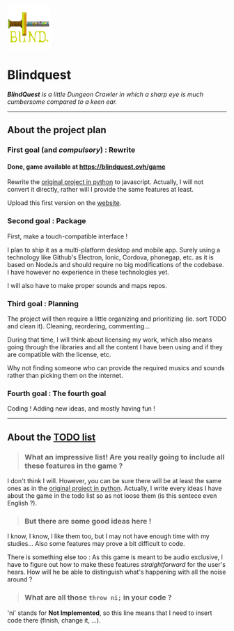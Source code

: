 ![BlindQuest](./misc/imgs/logo_small.png)

Blindquest
==========

***BlindQuest** is a little Dungeon Crawler in which a sharp eye is much cumbersome compared to a keen ear.*

----------------------------

About the project plan
----------------------

### First goal (and *compulsory*) : Rewrite

#### Done, game available at https://blindquest.ovh/game

Rewrite the [original project in python](https://github.com/guydunigo/BlindQuest) to javascript. Actually, I will not convert it directly, rather will I provide the same features at least.

Upload this first version on the [website](https://blindquest.ovh).

### Second goal : Package

First, make a touch-compatible interface !

I plan to ship it as a multi-platform desktop and mobile app. Surely using a technology like Github's Electron, Ionic, Cordova, phonegap, etc. as it is based on NodeJs and should require no big modifications of the codebase. I have however no experience in these technologies yet.

I will also have to make proper sounds and maps repos.

### Third goal : Planning

The project will then require a little organizing and prioritizing (ie. sort TODO and clean it). Cleaning, reordering, commenting...

During that time, I will think about licensing my work, which also means going through the libraries and all the content I have been using and if they are compatible with the license, etc.

Why not finding someone who can provide the required musics and sounds rather than picking them on the internet.

### Fourth goal : The fourth goal

Coding ! Adding new ideas, and mostly having fun !

----------------------------

About the [TODO list](https://github.com/guydunigo/BlindQuest_Js/blob/master/TODO.md)
-------------------------------------------------------------------------------------

> ### What an impressive list! Are you really going to include all these features in the game ? 


I don't think I will. However, you can be sure there will be at least the same ones as in the [original project in python](https://github.com/guydunigo/BlindQuest). Actually, I write every ideas I have about the game in the todo list so as not loose them (is this sentece even English ?). 

> ### But there are some good ideas here ! 


I know, I know, I like them too, but I may not have enough time with my studies... Also some features may prove a bit difficult to code. 

There is something else too : As this game is meant to be audio exclusive, I have to figure out how to make these features *straightforward* for the user's hears. How will he be able to distinguish what's happening with all the noise around ?

> ### What are all those `throw ni;` in your code ?


'ni' stands for **Not Implemented**, so this line means that I need to insert code there (finish, change it, ...).
